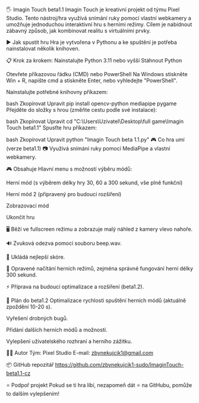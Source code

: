 🖐️ Imagin Touch beta1.1
Imagin Touch je kreativní projekt od týmu Pixel Studio. Tento nástroj/hra využívá snímání ruky pomocí vlastní webkamery a umožňuje jednoduchou interaktivní hru s herními režimy. Cílem je nabídnout zábavný způsob, jak kombinovat realitu s virtuálními prvky.

▶️ Jak spustit hru
Hra je vytvořena v Pythonu a ke spuštění je potřeba nainstalovat několik knihoven.

📋 Krok za krokem:
Nainstalujte Python 3.11 nebo vyšší
Stáhnout Python

Otevřete příkazovou řádku (CMD) nebo PowerShell
Na Windows stiskněte Win + R, napište cmd a stiskněte Enter, nebo vyhledejte "PowerShell".

Nainstalujte potřebné knihovny příkazem:

bash
Zkopírovat
Upravit
pip install opencv-python mediapipe pygame
Přejděte do složky s hrou (změňte cestu podle své instalace):

bash
Zkopírovat
Upravit
cd "C:\Users\Uzivatel\Desktop\full game\Imagin Touch beta1.1"
Spusťte hru příkazem:

bash
Zkopírovat
Upravit
python "Imagin Touch  beta 1.1.py"
🎮 Co hra umí (verze beta1.1)
📷 Využívá snímání ruky pomocí MediaPipe a vlastní webkamery.

🎮 Obsahuje Hlavní menu s možností výběru módů:

Herní mód (s výběrem délky hry 30, 60 a 300 sekund, vše plně funkční)

Herní mód 2 (připravený pro budoucí rozšíření)

Zobrazovací mód

Ukončit hru

🖥️ Běží ve fullscreen režimu a zobrazuje malý náhled z kamery vlevo nahoře.

🔊 Zvuková odezva pomocí souboru beep.wav.

💾 Ukládá nejlepší skóre.

🚀 Opravené načítání herních režimů, zejména správné fungování herní délky 300 sekund.

⚡ Příprava na budoucí optimalizace a rozšíření (beta1.2).

🚧 Plán do beta1.2
Optimalizace rychlosti spuštění herních módů (aktuálně zpoždění 10-20 s).

Vyřešení drobných bugů.

Přidání dalších herních módů a možností.

Vylepšení uživatelského rozhraní a herního zážitku.

🧑‍💻 Autor
Tým: Pixel Studio
E-mail: zbynekujcik1@gmail.com

📦 GitHub repozitář
https://github.com/zbynekujcik1-sudo/ImaginTouch-beta1.1-cz

⭐ Podpoř projekt
Pokud se ti hra líbí, nezapomeň dát ⭐ na GitHubu, pomůže to dalším vylepšením!

